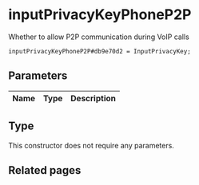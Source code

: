# inputPrivacyKeyPhoneP2P
Whether to allow P2P communication during VoIP calls

```
inputPrivacyKeyPhoneP2P#db9e70d2 = InputPrivacyKey;
```

## Parameters
| Name | Type | Description |
| ---- | :----: | ----------- |


## Type
This constructor does not require any parameters.

## Related pages
